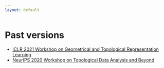 ```yaml
---
layout: default
---
```


# Past versions

- [ICLR 2021 Workshop on Geometrical and Topological Representation Learning](/2021)
- [NeurIPS 2020 Workshop on Topological Data Analysis and Beyond](https://tda-in-ml.github.io)
